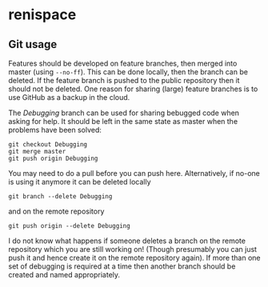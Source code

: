 # renispace

## Git usage
Features should be developed on feature branches, then merged into master (using `--no-ff`).
This can be done locally, then the branch can be deleted.
If the feature branch is pushed to the public repository then it should not be deleted.
One reason for sharing (large) feature branches is to use GitHub as a backup in the cloud.

The *Debugging* branch can be used for sharing bebugged code when asking for help.
It should be left in the same state as master when the problems have been solved:
```
git checkout Debugging
git merge master
git push origin Debugging
```
You may need to do a pull before you can push here.
Alternatively, if no-one is using it anymore it can be deleted locally
```
git branch --delete Debugging
```
and on the remote repository
```
git push origin --delete Debugging
```
I do not know what happens if someone deletes a branch on the remote repository which you are still working on!
(Though presumably you can just push it and hence create it on the remote repository again).
If more than one set of debugging is required at a time then another branch should be created and named appropriately.
